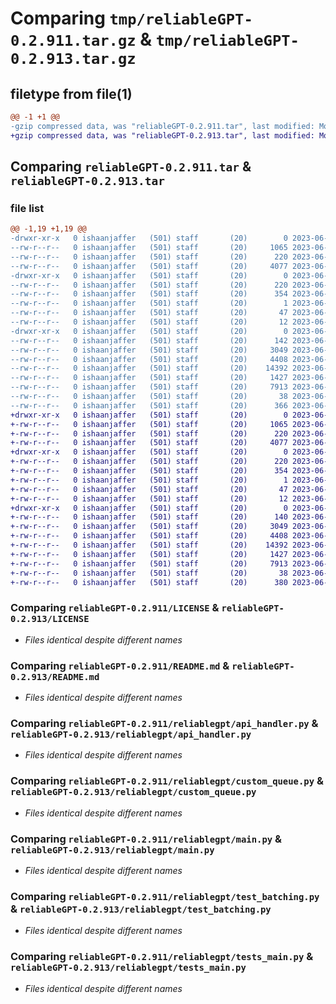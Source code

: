 # Comparing `tmp/reliableGPT-0.2.911.tar.gz` & `tmp/reliableGPT-0.2.913.tar.gz`

## filetype from file(1)

```diff
@@ -1 +1 @@
-gzip compressed data, was "reliableGPT-0.2.911.tar", last modified: Mon Jun 26 23:14:25 2023, max compression
+gzip compressed data, was "reliableGPT-0.2.913.tar", last modified: Mon Jun 26 23:25:21 2023, max compression
```

## Comparing `reliableGPT-0.2.911.tar` & `reliableGPT-0.2.913.tar`

### file list

```diff
@@ -1,19 +1,19 @@
-drwxr-xr-x   0 ishaanjaffer   (501) staff       (20)        0 2023-06-26 23:14:25.443653 reliableGPT-0.2.911/
--rw-r--r--   0 ishaanjaffer   (501) staff       (20)     1065 2023-06-20 20:42:37.000000 reliableGPT-0.2.911/LICENSE
--rw-r--r--   0 ishaanjaffer   (501) staff       (20)      220 2023-06-26 23:14:25.443553 reliableGPT-0.2.911/PKG-INFO
--rw-r--r--   0 ishaanjaffer   (501) staff       (20)     4077 2023-06-22 19:05:34.000000 reliableGPT-0.2.911/README.md
-drwxr-xr-x   0 ishaanjaffer   (501) staff       (20)        0 2023-06-26 23:14:25.442395 reliableGPT-0.2.911/reliableGPT.egg-info/
--rw-r--r--   0 ishaanjaffer   (501) staff       (20)      220 2023-06-26 23:14:25.000000 reliableGPT-0.2.911/reliableGPT.egg-info/PKG-INFO
--rw-r--r--   0 ishaanjaffer   (501) staff       (20)      354 2023-06-26 23:14:25.000000 reliableGPT-0.2.911/reliableGPT.egg-info/SOURCES.txt
--rw-r--r--   0 ishaanjaffer   (501) staff       (20)        1 2023-06-26 23:14:25.000000 reliableGPT-0.2.911/reliableGPT.egg-info/dependency_links.txt
--rw-r--r--   0 ishaanjaffer   (501) staff       (20)       47 2023-06-26 23:14:25.000000 reliableGPT-0.2.911/reliableGPT.egg-info/requires.txt
--rw-r--r--   0 ishaanjaffer   (501) staff       (20)       12 2023-06-26 23:14:25.000000 reliableGPT-0.2.911/reliableGPT.egg-info/top_level.txt
-drwxr-xr-x   0 ishaanjaffer   (501) staff       (20)        0 2023-06-26 23:14:25.443302 reliableGPT-0.2.911/reliablegpt/
--rw-r--r--   0 ishaanjaffer   (501) staff       (20)      142 2023-06-26 23:14:06.000000 reliableGPT-0.2.911/reliablegpt/__init__.py
--rw-r--r--   0 ishaanjaffer   (501) staff       (20)     3049 2023-06-26 23:10:13.000000 reliableGPT-0.2.911/reliablegpt/api_handler.py
--rw-r--r--   0 ishaanjaffer   (501) staff       (20)     4408 2023-06-26 23:14:04.000000 reliableGPT-0.2.911/reliablegpt/custom_queue.py
--rw-r--r--   0 ishaanjaffer   (501) staff       (20)    14392 2023-06-26 22:45:07.000000 reliableGPT-0.2.911/reliablegpt/main.py
--rw-r--r--   0 ishaanjaffer   (501) staff       (20)     1427 2023-06-26 23:10:37.000000 reliableGPT-0.2.911/reliablegpt/test_batching.py
--rw-r--r--   0 ishaanjaffer   (501) staff       (20)     7913 2023-06-26 21:45:29.000000 reliableGPT-0.2.911/reliablegpt/tests_main.py
--rw-r--r--   0 ishaanjaffer   (501) staff       (20)       38 2023-06-26 23:14:25.443689 reliableGPT-0.2.911/setup.cfg
--rw-r--r--   0 ishaanjaffer   (501) staff       (20)      366 2023-06-26 23:14:10.000000 reliableGPT-0.2.911/setup.py
+drwxr-xr-x   0 ishaanjaffer   (501) staff       (20)        0 2023-06-26 23:25:21.801084 reliableGPT-0.2.913/
+-rw-r--r--   0 ishaanjaffer   (501) staff       (20)     1065 2023-06-20 20:42:37.000000 reliableGPT-0.2.913/LICENSE
+-rw-r--r--   0 ishaanjaffer   (501) staff       (20)      220 2023-06-26 23:25:21.800988 reliableGPT-0.2.913/PKG-INFO
+-rw-r--r--   0 ishaanjaffer   (501) staff       (20)     4077 2023-06-22 19:05:34.000000 reliableGPT-0.2.913/README.md
+drwxr-xr-x   0 ishaanjaffer   (501) staff       (20)        0 2023-06-26 23:25:21.799725 reliableGPT-0.2.913/reliableGPT.egg-info/
+-rw-r--r--   0 ishaanjaffer   (501) staff       (20)      220 2023-06-26 23:25:21.000000 reliableGPT-0.2.913/reliableGPT.egg-info/PKG-INFO
+-rw-r--r--   0 ishaanjaffer   (501) staff       (20)      354 2023-06-26 23:25:21.000000 reliableGPT-0.2.913/reliableGPT.egg-info/SOURCES.txt
+-rw-r--r--   0 ishaanjaffer   (501) staff       (20)        1 2023-06-26 23:25:21.000000 reliableGPT-0.2.913/reliableGPT.egg-info/dependency_links.txt
+-rw-r--r--   0 ishaanjaffer   (501) staff       (20)       47 2023-06-26 23:25:21.000000 reliableGPT-0.2.913/reliableGPT.egg-info/requires.txt
+-rw-r--r--   0 ishaanjaffer   (501) staff       (20)       12 2023-06-26 23:25:21.000000 reliableGPT-0.2.913/reliableGPT.egg-info/top_level.txt
+drwxr-xr-x   0 ishaanjaffer   (501) staff       (20)        0 2023-06-26 23:25:21.800753 reliableGPT-0.2.913/reliablegpt/
+-rw-r--r--   0 ishaanjaffer   (501) staff       (20)      140 2023-06-26 23:24:12.000000 reliableGPT-0.2.913/reliablegpt/__init__.py
+-rw-r--r--   0 ishaanjaffer   (501) staff       (20)     3049 2023-06-26 23:10:13.000000 reliableGPT-0.2.913/reliablegpt/api_handler.py
+-rw-r--r--   0 ishaanjaffer   (501) staff       (20)     4408 2023-06-26 23:14:04.000000 reliableGPT-0.2.913/reliablegpt/custom_queue.py
+-rw-r--r--   0 ishaanjaffer   (501) staff       (20)    14392 2023-06-26 23:25:10.000000 reliableGPT-0.2.913/reliablegpt/main.py
+-rw-r--r--   0 ishaanjaffer   (501) staff       (20)     1427 2023-06-26 23:10:37.000000 reliableGPT-0.2.913/reliablegpt/test_batching.py
+-rw-r--r--   0 ishaanjaffer   (501) staff       (20)     7913 2023-06-26 21:45:29.000000 reliableGPT-0.2.913/reliablegpt/tests_main.py
+-rw-r--r--   0 ishaanjaffer   (501) staff       (20)       38 2023-06-26 23:25:21.801123 reliableGPT-0.2.913/setup.cfg
+-rw-r--r--   0 ishaanjaffer   (501) staff       (20)      380 2023-06-26 23:25:14.000000 reliableGPT-0.2.913/setup.py
```

### Comparing `reliableGPT-0.2.911/LICENSE` & `reliableGPT-0.2.913/LICENSE`

 * *Files identical despite different names*

### Comparing `reliableGPT-0.2.911/README.md` & `reliableGPT-0.2.913/README.md`

 * *Files identical despite different names*

### Comparing `reliableGPT-0.2.911/reliablegpt/api_handler.py` & `reliableGPT-0.2.913/reliablegpt/api_handler.py`

 * *Files identical despite different names*

### Comparing `reliableGPT-0.2.911/reliablegpt/custom_queue.py` & `reliableGPT-0.2.913/reliablegpt/custom_queue.py`

 * *Files identical despite different names*

### Comparing `reliableGPT-0.2.911/reliablegpt/main.py` & `reliableGPT-0.2.913/reliablegpt/main.py`

 * *Files identical despite different names*

### Comparing `reliableGPT-0.2.911/reliablegpt/test_batching.py` & `reliableGPT-0.2.913/reliablegpt/test_batching.py`

 * *Files identical despite different names*

### Comparing `reliableGPT-0.2.911/reliablegpt/tests_main.py` & `reliableGPT-0.2.913/reliablegpt/tests_main.py`

 * *Files identical despite different names*

